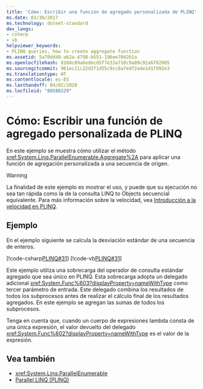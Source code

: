 ```yaml
---
title: 'Cómo: Escribir una función de agregado personalizada de PLINQ'
ms.date: 03/30/2017
ms.technology: dotnet-standard
dev_langs:
- csharp
- vb
helpviewer_keywords:
- PLINQ queries, how to create aggregate function
ms.assetid: 5a70dd49-ab2a-4798-b551-196ee7042b1a
ms.openlocfilehash: 8168c89a6edecd5f7e33a710c9a89c92a6f82005
ms.sourcegitcommit: 961ec21c22d2f1d55c9cc8a7edf2ade1d1fd92e3
ms.translationtype: HT
ms.contentlocale: es-ES
ms.lasthandoff: 04/02/2020
ms.locfileid: "80588229"
---
```

# <a name="how-to-write-a-custom-plinq-aggregate-function"></a>Cómo: Escribir una función de agregado personalizada de PLINQ
En este ejemplo se muestra cómo utilizar el método <xref:System.Linq.ParallelEnumerable.Aggregate%2A> para aplicar una función de agregación personalizada a una secuencia de origen.  
  
> [!WARNING]
> La finalidad de este ejemplo es mostrar el uso, y puede que su ejecución no sea tan rápida como la de la consulta LINQ to Objects secuencial equivalente. Para más información sobre la velocidad, vea [Introducción a la velocidad en PLINQ](../../../docs/standard/parallel-programming/understanding-speedup-in-plinq.md).  
  
## <a name="example"></a>Ejemplo  
 En el ejemplo siguiente se calcula la desviación estándar de una secuencia de enteros.  
  
 [!code-csharp[PLINQ#31](../../../samples/snippets/csharp/VS_Snippets_Misc/plinq/cs/plinqsamples.cs#31)]
 [!code-vb[PLINQ#31](../../../samples/snippets/visualbasic/VS_Snippets_Misc/plinq/vb/plinqsnippets1.vb#31)]  
  
 Este ejemplo utiliza una sobrecarga del operador de consulta estándar agregado que sea único en PLINQ. Esta sobrecarga adopta un delegado adicional <xref:System.Func%603?displayProperty=nameWithType> como tercer parámetro de entrada. Este delegado combina los resultados de todos los subprocesos antes de realizar el cálculo final de los resultados agregados. En este ejemplo se agregan las sumas de todos los subprocesos.  
  
 Tenga en cuenta que, cuando un cuerpo de expresiones lambda consta de una única expresión, el valor devuelto del delegado <xref:System.Func%602?displayProperty=nameWithType> es el valor de la expresión.  
  
## <a name="see-also"></a>Vea también

- <xref:System.Linq.ParallelEnumerable>
- [Parallel LINQ (PLINQ)](../../../docs/standard/parallel-programming/introduction-to-plinq.md)
